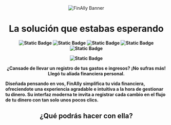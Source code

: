 <div align="center">

<img src="https://i.imgur.com/cyJbO0v.png" alt="FinAlly Banner"> 
  
</div>

<h1 align="center"><b>La solución que estabas esperando</h1>

<div align="center">
  
![Static Badge](https://img.shields.io/badge/HTML5-%232e1437)
![Static Badge](https://img.shields.io/badge/CSS3-%2351425f)
![Static Badge](https://img.shields.io/badge/JS-%23948e99)
![Static Badge](https://img.shields.io/badge/Responsive_Design-%23cad1c3)
![Static Badge](https://img.shields.io/badge/Accessibility-%23e7eed0)


![Static Badge](https://img.shields.io/badge/STATUS-FINISHED-green)

</div>

<p align="center">¿Cansade de llevar un registro de tus gastos e ingresos? ¡No sufras más! Llegó tu aliada financiera personal.</p>
<p> Diseñada pensando en vos, FinAlly simplifica tu vida financiera, ofreciendote una experiencia agradable e intuitiva a la hora de gestionar tu dinero. Su interfaz moderna te invita a registrar cada cambio en el flujo de tu dinero con tan solo unos pocos clics.</p>

<h2 align="center">¿Qué podrás hacer con ella?</h2>
